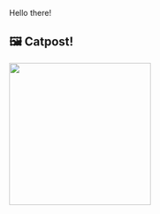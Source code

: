 Hello there!



## 🖼️ Catpost!

<sub>
    <img src="https://cdn2.thecatapi.com/images/MTczNTkwNA.jpg" height="256">
</sub>

